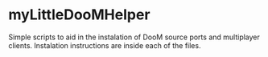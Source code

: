 # myLittleDooMHelper
Simple scripts to aid in the instalation of DooM source ports and multiplayer clients. Instalation instructions are inside each of the files. 
